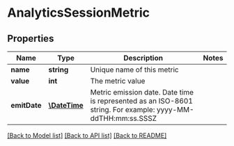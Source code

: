 # AnalyticsSessionMetric

## Properties
Name | Type | Description | Notes
------------ | ------------- | ------------- | -------------
**name** | **string** | Unique name of this metric | 
**value** | **int** | The metric value | 
**emitDate** | [**\DateTime**](\DateTime.md) | Metric emission date. Date time is represented as an ISO-8601 string. For example: yyyy-MM-ddTHH:mm:ss.SSSZ | 

[[Back to Model list]](../README.md#documentation-for-models) [[Back to API list]](../README.md#documentation-for-api-endpoints) [[Back to README]](../README.md)


